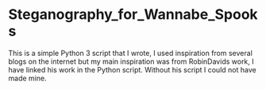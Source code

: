 # Steganography_for_Wannabe_Spooks
This is a simple Python 3 script that I wrote, I used inspiration from several blogs on the internet but my main inspiration was from RobinDavids work, I have linked his work in the Python script. Without his script I could not have made mine.

